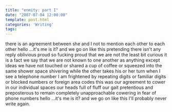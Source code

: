 ```yaml
---
title: "enmity: part I"
date: "2007-07-04 12:00:00"
template: post.html
categories: 'Writing'
tags: 
---
```


there is an agreement between she and I not to mention each other to each other hello ...it's me is it? and we go on like this pretending there isn't any reply oblivious proud so fucking proud that we are not the least bit curious it is a fact we say that we are not known to one another as anything except ideas we have not touched or shared a cup of coffee or squeezed into the same shower space shivering while the other takes his or her turn when I see a telephone number I am frightened by repeating digits or familiar digits or blocked numbers or foreign area codes ­this was our agreement to cower in our individual spaces our heads full of fluff our gait pretentious and preposterous to remain completely unapproachable cowering in fear of phone numbers hello ...it's me is it? and we go on like this I'll probably never write again.

